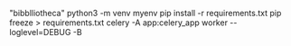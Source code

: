 "bibblliotheca" 
python3 -m venv myenv
pip install -r requirements.txt
pip freeze > requirements.txt
celery -A app:celery_app worker --loglevel=DEBUG -B